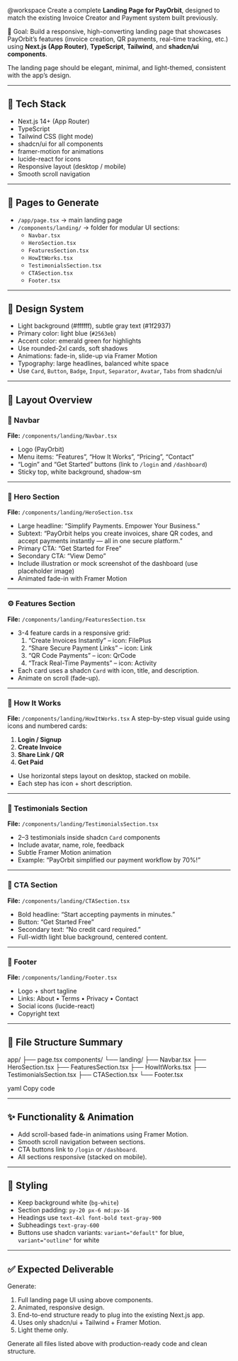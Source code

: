 @workspace
Create a complete **Landing Page for PayOrbit**, designed to match the existing Invoice Creator and Payment system built previously.

🧭 Goal:
Build a responsive, high-converting landing page that showcases PayOrbit’s features (invoice creation, QR payments, real-time tracking, etc.) using **Next.js (App Router)**, **TypeScript**, **Tailwind**, and **shadcn/ui components**.

The landing page should be elegant, minimal, and light-themed, consistent with the app’s design.

---

## 🧱 Tech Stack
- Next.js 14+ (App Router)
- TypeScript
- Tailwind CSS (light mode)
- shadcn/ui for all components
- framer-motion for animations
- lucide-react for icons
- Responsive layout (desktop / mobile)
- Smooth scroll navigation

---

## 📄 Pages to Generate
- `/app/page.tsx` → main landing page
- `/components/landing/` → folder for modular UI sections:
  - `Navbar.tsx`
  - `HeroSection.tsx`
  - `FeaturesSection.tsx`
  - `HowItWorks.tsx`
  - `TestimonialsSection.tsx`
  - `CTASection.tsx`
  - `Footer.tsx`

---

## 🎨 Design System
- Light background (#ffffff), subtle gray text (#1f2937)
- Primary color: light blue (`#2563eb`)
- Accent color: emerald green for highlights
- Use rounded-2xl cards, soft shadows
- Animations: fade-in, slide-up via Framer Motion
- Typography: large headlines, balanced white space
- Use `Card`, `Button`, `Badge`, `Input`, `Separator`, `Avatar`, `Tabs` from shadcn/ui

---

## 🧭 Layout Overview

### 🧩 Navbar
**File:** `/components/landing/Navbar.tsx`
- Logo (PayOrbit)
- Menu items: “Features”, “How It Works”, “Pricing”, “Contact”
- “Login” and “Get Started” buttons (link to `/login` and `/dashboard`)
- Sticky top, white background, shadow-sm

---

### 💫 Hero Section
**File:** `/components/landing/HeroSection.tsx`
- Large headline: “Simplify Payments. Empower Your Business.”
- Subtext: “PayOrbit helps you create invoices, share QR codes, and accept payments instantly — all in one secure platform.”
- Primary CTA: “Get Started for Free”
- Secondary CTA: “View Demo”
- Include illustration or mock screenshot of the dashboard (use placeholder image)
- Animated fade-in with Framer Motion

---

### ⚙️ Features Section
**File:** `/components/landing/FeaturesSection.tsx`
- 3-4 feature cards in a responsive grid:
  1. “Create Invoices Instantly” – icon: FilePlus
  2. “Share Secure Payment Links” – icon: Link
  3. “QR Code Payments” – icon: QrCode
  4. “Track Real-Time Payments” – icon: Activity
- Each card uses a shadcn `Card` with icon, title, and description.
- Animate on scroll (fade-up).

---

### 🔁 How It Works
**File:** `/components/landing/HowItWorks.tsx`
A step-by-step visual guide using icons and numbered cards:
1. **Login / Signup**
2. **Create Invoice**
3. **Share Link / QR**
4. **Get Paid**
- Use horizontal steps layout on desktop, stacked on mobile.
- Each step has icon + short description.

---

### 💬 Testimonials Section
**File:** `/components/landing/TestimonialsSection.tsx`
- 2–3 testimonials inside shadcn `Card` components
- Include avatar, name, role, feedback
- Subtle Framer Motion animation
- Example: “PayOrbit simplified our payment workflow by 70%!”

---

### 🚀 CTA Section
**File:** `/components/landing/CTASection.tsx`
- Bold headline: “Start accepting payments in minutes.”
- Button: “Get Started Free”
- Secondary text: “No credit card required.”
- Full-width light blue background, centered content.

---

### 🧩 Footer
**File:** `/components/landing/Footer.tsx`
- Logo + short tagline
- Links: About • Terms • Privacy • Contact
- Social icons (lucide-react)
- Copyright text

---

## 📁 File Structure Summary
app/
├── page.tsx
components/
└── landing/
├── Navbar.tsx
├── HeroSection.tsx
├── FeaturesSection.tsx
├── HowItWorks.tsx
├── TestimonialsSection.tsx
├── CTASection.tsx
└── Footer.tsx

yaml
Copy code

---

## ✨ Functionality & Animation
- Add scroll-based fade-in animations using Framer Motion.
- Smooth scroll navigation between sections.
- CTA buttons link to `/login` or `/dashboard`.
- All sections responsive (stacked on mobile).

---

## 💅 Styling
- Keep background white (`bg-white`)
- Section padding: `py-20 px-6 md:px-16`
- Headings use `text-4xl font-bold text-gray-900`
- Subheadings `text-gray-600`
- Buttons use shadcn variants: `variant="default"` for blue, `variant="outline"` for white

---

## ✅ Expected Deliverable
Generate:
1. Full landing page UI using above components.
2. Animated, responsive design.
3. End-to-end structure ready to plug into the existing Next.js app.
4. Uses only shadcn/ui + Tailwind + Framer Motion.
5. Light theme only.

Generate all files listed above with production-ready code and clean structure.